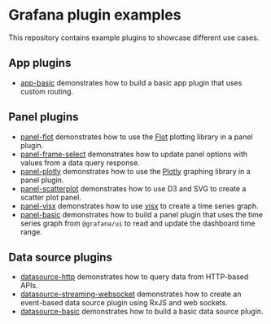 # Grafana plugin examples

This repository contains example plugins to showcase different use cases.

## App plugins

- [app-basic](examples/app-basic) demonstrates how to build a basic app plugin that uses custom routing.

## Panel plugins

- [panel-flot](examples/panel-flot) demonstrates how to use the [Flot](http://www.flotcharts.org) plotting library in a panel plugin.
- [panel-frame-select](examples/panel-frame-select) demonstrates how to update panel options with values from a data query response.
- [panel-plotly](examples/panel-plotly) demonstrates how to use the [Plotly](https://plotly.com/javascript/) graphing library in a panel plugin.
- [panel-scatterplot](examples/panel-scatterplot) demonstrates how to use D3 and SVG to create a scatter plot panel.
- [panel-visx](examples/panel-visx) demonstrates how to use [visx](https://github.com/airbnb/visx) to create a time series graph.
- [panel-basic](examples/panel-basic) demonstrates how to build a panel plugin that uses the time series graph from `@grafana/ui` to read and update the dashboard time range.

## Data source plugins

- [datasource-http](examples/datasource-http) demonstrates how to query data from HTTP-based APIs.
- [datasource-streaming-websocket](examples/datasource-streaming-websocket) demonstrates how to create an event-based data source plugin using RxJS and web sockets.
- [datasource-basic](examples/datasource-basic) demonstrates how to build a basic data source plugin.
